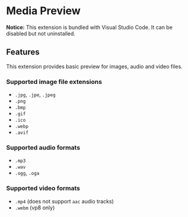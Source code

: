 # Media Preview

**Notice:** This extension is bundled with Visual Studio Code. It can be disabled but not uninstalled.

## Features

This extension provides basic preview for images, audio and video files.

### Supported image file extensions

- `.jpg`, `.jpe`, `.jpeg`
- `.png`
- `.bmp`
- `.gif`
- `.ico`
- `.webp`
- `.avif`

### Supported audio formats

- `.mp3`
- `.wav`
- `.ogg`, `.oga`

### Supported video formats

- `.mp4` (does not support `aac` audio tracks)
- `.webm` (vp8 only)
